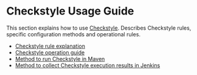 # Checkstyle Usage Guide

This section explains how to use [Checkstyle](http://checkstyle.sourceforge.net/).
Describes Checkstyle rules, specific configuration methods and operational rules.

- [Checkstyle rule explanation](./Checkstyle-commentary.md)
- [Checkstyle operation guide](./Ops-Rule.md)
- [Method to run Checkstyle in Maven](./Maven-settings.md)
- [Method to collect Checkstyle execution results in Jenkins](./Jenkins-settings.md)
